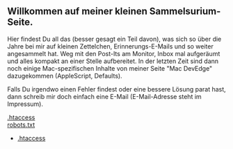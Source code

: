 ## Willkommen auf meiner kleinen Sammelsurium-Seite.

Hier findest Du all das (besser gesagt ein Teil davon), was sich so über die Jahre bei mir auf kleinen Zettelchen,
Erinnerungs-E-Mails und so weiter angesammelt hat. Weg mit den Post-Its am Monitor, Inbox mal aufgeräumt und alles
kompakt an einer Stelle aufbereitet. In der letzten Zeit sind dann noch einige Mac-spezifischen Inhalte von meiner
Seite "Mac DevEdge" dazugekommen (AppleScript, Defaults).

Falls Du irgendwo einen Fehler findest oder eine bessere Lösung parat hast, dann schreib mir doch einfach eine E-Mail
(E-Mail-Adresse steht im Impressum).

<div class="container">
  <div class="row">
    <div class="col-12 col-md-6 col-lg-4">
      <a itemprop="url" class="btn btn-light btn-lg btn-block pt-4 pb-4 border-bottom" href="htaccess" role="button">.htaccess</a>
    </div>
    <div class="col-12 col-md-6 col-lg-4">
      <a itemprop="url" class="btn btn-light btn-lg btn-block pt-4 pb-4 border-bottom" href="robots.txt" role="button">robots.txt</a>
    </div>
  </div>
</div>

- [.htaccess](htaccess)
